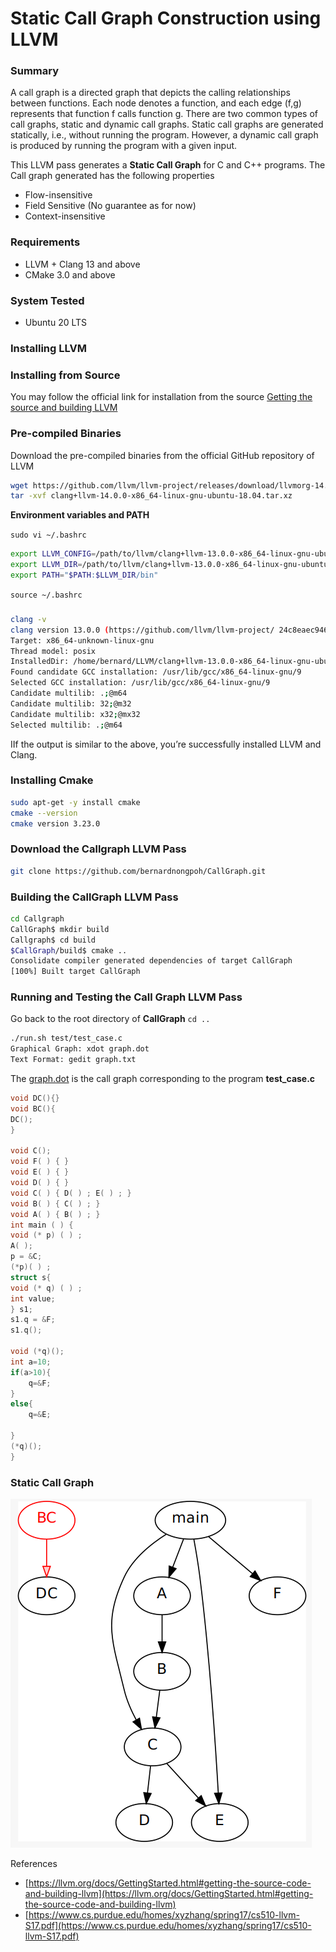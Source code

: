 # Static Call Graph Construction using LLVM

### Summary

A call graph is a directed graph that depicts the calling relationships between functions. Each node denotes a function, and each edge (f,g) represents that function f calls function g. There are two common types of call graphs, static and dynamic call graphs. Static call graphs are generated statically, i.e., without running the program. However, a dynamic call graph is produced by running the program with a given input.

This LLVM pass generates a **Static Call Graph** for C and C++ programs. The Call graph generated has the following properties 

- Flow-insensitive
- Field Sensitive (No guarantee as for now)
- Context-insensitive

### **Requirements**

- LLVM + Clang 13  and above
- CMake  3.0 and above

### **System Tested**

- Ubuntu 20 LTS

### **Installing LLVM**

### Installing from Source

You may follow the official link for installation from the source [Getting the source and building LLVM](https://llvm.org/docs/GettingStarted.html#getting-the-source-code-and-building-llvm)

### Pre-compiled Binaries

Download the pre-compiled binaries from the official GitHub repository of LLVM

```bash
wget https://github.com/llvm/llvm-project/releases/download/llvmorg-14.0.0/clang+llvm-14.0.0-x86_64-linux-gnu-ubuntu-18.04.tar.xz
tar -xvf clang+llvm-14.0.0-x86_64-linux-gnu-ubuntu-18.04.tar.xz
```

**Environment variables and PATH**

`sudo vi ~/.bashrc`

```bash
export LLVM_CONFIG=/path/to/llvm/clang+llvm-13.0.0-x86_64-linux-gnu-ubuntu-20.04/bin/llvm-config
export LLVM_DIR=/path/to/llvm/clang+llvm-13.0.0-x86_64-linux-gnu-ubuntu-20.04
export PATH="$PATH:$LLVM_DIR/bin"
```

`source ~/.bashrc`

### 

```bash
clang -v
clang version 13.0.0 (https://github.com/llvm/llvm-project/ 24c8eaec9467b2aaf70b0db33a4e4dd415139a50)
Target: x86_64-unknown-linux-gnu
Thread model: posix
InstalledDir: /home/bernard/LLVM/clang+llvm-13.0.0-x86_64-linux-gnu-ubuntu-20.04/bin
Found candidate GCC installation: /usr/lib/gcc/x86_64-linux-gnu/9
Selected GCC installation: /usr/lib/gcc/x86_64-linux-gnu/9
Candidate multilib: .;@m64
Candidate multilib: 32;@m32
Candidate multilib: x32;@mx32
Selected multilib: .;@m64
```

IIf the output is similar to the above, you’re successfully installed LLVM and Clang.

### Installing Cmake

```bash
sudo apt-get -y install cmake
cmake --version
cmake version 3.23.0
```

### Download the Callgraph LLVM Pass

```bash
git clone https://github.com/bernardnongpoh/CallGraph.git
```

### Building the CallGraph LLVM Pass

```bash
cd Callgraph
CallGraph$ mkdir build
Callgraph$ cd build
$CallGraph/build$ cmake ..
Consolidate compiler generated dependencies of target CallGraph
[100%] Built target CallGraph
```

### Running and Testing the Call Graph LLVM Pass

Go back to the root directory of **CallGraph** `cd ..`

```bash
./run.sh test/test_case.c
Graphical Graph: xdot graph.dot
Text Format: gedit graph.txt
```

The [graph.dot](http://graph.dot) is the call graph corresponding to the program **test_case.c**

```c
void DC(){}
void BC(){
DC();
}

void C();
void F( ) { }
void E( ) { }
void D( ) { }
void C( ) { D( ) ; E( ) ; }
void B( ) { C( ) ; }
void A( ) { B( ) ; }
int main ( ) {
void (* p) ( ) ;
A( );
p = &C;
(*p)( ) ;
struct s{
void (* q) ( ) ;
int value;
} s1;
s1.q = &F;
s1.q();

void (*q)();
int a=10;
if(a>10){
    q=&F;
}
else{
    q=&E;

}
(*q)();
}
```

### Static Call Graph

![graph.png](images/graph.png)

References

- [https://llvm.org/docs/GettingStarted.html#getting-the-source-code-and-building-llvm](https://llvm.org/docs/GettingStarted.html#getting-the-source-code-and-building-llvm)
- [https://www.cs.purdue.edu/homes/xyzhang/spring17/cs510-llvm-S17.pdf](https://www.cs.purdue.edu/homes/xyzhang/spring17/cs510-llvm-S17.pdf)